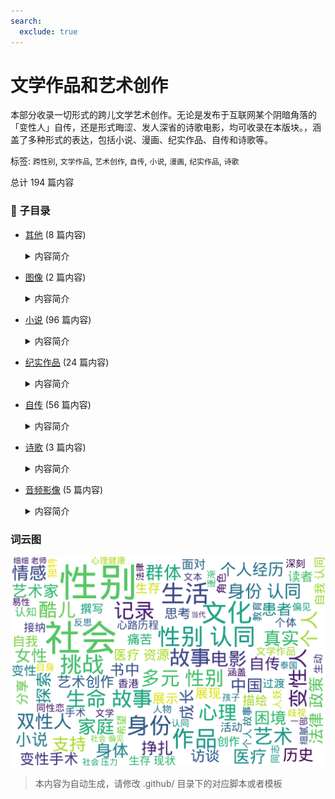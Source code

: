 ```yaml
---
search:
  exclude: true
---
```



# 文学作品和艺术创作

本部分收录一切形式的跨儿文学艺术创作。无论是发布于互联网某个阴暗角落的「变性人」自传，还是形式晦涩、发人深省的诗歌电影，均可收录在本版块。，涵盖了多种形式的表达，包括小说、漫画、纪实作品、自传和诗歌等。


标签: `跨性别`, `文学作品`, `艺术创作`, `自传`, `小说`, `漫画`, `纪实作品`, `诗歌`


总计 194 篇内容


### 📁 子目录

- [其他](其他) (8 篇内容)
  <details><summary>内容简介</summary>

  该目录收录了一系列与多元性别相关的文学作品和艺术创作，旨在展现酷儿文化和跨性别议题在当代艺术中的重要性。目录中的作品涵盖了多个方面，包括2024年威尼斯双年展上素人艺术家的展评，此展评关注了未经主流认可的艺术创作，探索了身份和表现的多重性。此外，吴曾的《镜头切开身份》作品也在其中，深入剖析了艺术创作如何与酷儿文化交织，提出了对身份认同和表达的反思。报告涉及的巴特勒作品集则引发对性别和权力关系的深刻探讨，鼓励观众在艺术中寻找自我认知。海伦·马尔滕与亚力汉德罗·西塞科的作品，通过艺术介入的方式揭示了社会问题的复杂性，展示了艺术在推动社会变革中的力量。总之，该目录不仅仅是艺术作品的合集，也是对多元性别现象的深刻洞察与探索。
  </details>
- [图像](图像) (2 篇内容)
  <details><summary>内容简介</summary>

  该目录收录了与跨性别主题相关的摄影、绘画等图片作品。
  </details>
- [小说](小说) (96 篇内容)
  <details><summary>内容简介</summary>

  本目录收录与跨性别相关的小说作品，涵盖了跨性别者的生活经历、情感纠葛及自我认同等主题。作品通过文学的方式，表达了跨性别者的独特声音与故事，旨在提高社会对这一群体的理解与关注。注：本目录收录的文档仅为部分小说以及评论，更多请访问 性转小说档案 <https://novel.transchinese.org/>、 <https://xnovel.transchinese.org/> 和 <https://unovel.transchinese.org/> 获取。
  </details>
- [纪实作品](纪实作品) (24 篇内容)
  <details><summary>内容简介</summary>

  该目录收录与跨性别相关的纪实作品，展现跨性别者的真实生活与经历。这些作品不仅反映了个人故事，还呈现了对于社会现象的深刻洞察，包括对身份认同、过渡过程及社会接受度等话题的探索。
  </details>
- [自传](自传) (56 篇内容)
  <details><summary>内容简介</summary>

  该目录收录与跨性别相关的自传性文学作品，展示跨性别者的生命故事与过渡经历。自传不仅反映个人的成长与探索，还记录了在社会环境中的真实挑战与心路历程，具有重要的文学价值和社会意义。
  </details>
- [诗歌](诗歌) (3 篇内容)
  <details><summary>内容简介</summary>

  本目录收录与跨性别主题相关的诗歌作品，旨在通过文学的方式表达跨性别人群的内心世界与情感历程。这些作品反映了跨性别个体在社会、文化背景下的经历和感受，展示了多样的艺术表现形式。
  </details>
- [音频影像](音频影像) (5 篇内容)
  <details><summary>内容简介</summary>

  本目录收录了与跨性别相关的音频影像作品，包括艺术中心与国际美术馆合作的项目。这些作品展示了跨性别艺术家的创作，反映了其独特的视角和经历。
  </details>



### 词云图

![./文学作品和艺术创作摘要词云图](abstracts_wordcloud.png)


> 本内容为自动生成，请修改 .github/ 目录下的对应脚本或者模板
